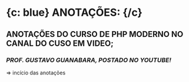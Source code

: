 # {c: blue} ANOTAÇÕES:  {/c}


## __ANOTAÇÕES DO CURSO DE PHP MODERNO NO CANAL DO CUSO EM VIDEO;__
### *PROF. GUSTAVO GUANABARA, POSTADO NO YOUTUBE!*


=>  incício das anotações